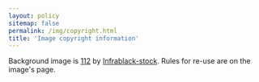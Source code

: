 ```yaml
---
layout: policy
sitemap: false
permalink: /img/copyright.html
title: 'Image copyright information'
---
```


Background image is [112](https://infrablack-stock.deviantart.com/art/112-489426073) by [Infrablack-stock](https://infrablack-stock.deviantart.com/). Rules for re-use are on the image's page.
